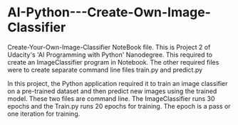 # AI-Python---Create-Own-Image-Classifier

Create-Your-Own-Image-Classifier NoteBook file. 
This is Project 2 of Udacity's 'AI Programming with Python' Nanodegree. This required to create an ImageClassifier program in Notebook.
The other required files were to create separate command line files train.py and predict.py

In this project, the Python application required it to train an image classifier on a  pre-trained dataset and then predict new images using the trained model. These two files are command line. The ImageClassifier runs 30 epochs and the Train.py runs 20 epochs for training. The epoch is a pass or one iteration for training.
